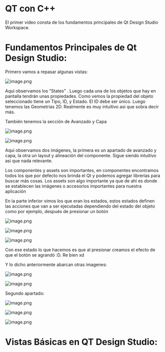 # QT con C++

El primer video consta de los fundamentos principales de Qt Design Studio Workspace.

# Fundamentos Principales de Qt Design Studio:

Primero vamos a repasar algunas vistas: 

![image.png](src/QT%20con%20C++/image.png)

Aqui observamos los “States” . Luego cada una de los objetos que hay en pantalla tendrán unas propiedades. Como vemos la propiedad del objeto seleccionado tiene un Tipo, ID, y Estado. 
El ID debe ser único. Luego tenemos las Geometrías 2D. Realmente es muy intuitivo asi que sobra decir más.

También tenemos la sección de Avanzado y Capa

![image.png](src/QT%20con%20C++/image%201.png)

![image.png](src/QT%20con%20C++/image%202.png)

Aqui observamos dos imágenes, la primera es un apartado de avanzado y capa, la otra un layout y alineación del componente. Sigue siendo intuitivo asi que nada relevante.

Los componentes y assets son importantes, en componentes encontramos todos los que por defecto nos brinda el Qt y podemos agregar librerías para buscar más cosas. Los assets son algo importante ya que de ahi es donde se establecen las imágenes o accesorios importantes para nuestra aplicación

En la parte inferior vimos los que eran los estados, estos estados definen las acciones que van a ser ejecutadas dependiendo del estado del objeto como por ejemplo, después de presionar un botón 

![image.png](src/QT%20con%20C++/image%203.png)

![image.png](src/QT%20con%20C++/image%204.png)

![image.png](src/QT%20con%20C++/image%205.png)

Con ese estado lo que hacemos es que al presionar creamos el efecto de que el botón se agrandó :D. Re bien xd

Y lo dicho anteriormente abarcan otras imagenes: 

![image.png](src/QT%20con%20C++/image%206.png)

![image.png](src/QT%20con%20C++/image%207.png)

Segundo apartado: 

![image.png](src/QT%20con%20C++/image%208.png)

![image.png](src/QT%20con%20C++/image%209.png)

![image.png](src/QT%20con%20C++/image%2010.png)

# Vistas Básicas en QT Design Studio: